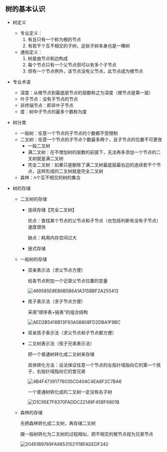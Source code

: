 ##                                                     树的基本认识

- 树定义
  - 专业定义：
    1. 有且只有一个称为根的节点
    2. 有若干个互不相交的子树，这些子树本身也是一棵树
  - 通俗定义：
    1. 树是由节点和边构成
    2. 每个节点只有一个父节点但可以有多个子节点
    3. 但有一个节点例外，该节点没有父节点，此节点成为根节点

- 专业术语
  - 深度：从根节点到最底层节点的层数称之为深度（根节点是第一层）
  - 叶子节点：没有子节点的节点
  - 非终端节点：即非叶子节点
  - 度：树中子节点的最多个数称为度

- 树分类
  - 一般树：任意一个节点的子节点的个数都不受限制
  - 二叉树：任意一个节点的子节点个数最多两个，且子节点的位置不可更改
    - 一般二叉树
    - 满二叉树：在不增加树的层数的前提下，无法再多添加一个节点的二叉树就是满二叉树
    - 完全二叉树：如果只是删除了满二叉树最底层最右边的连续若干个节点，这样形成的二叉树就是完全二叉树
  - 森林：n个互不相交的树的集合

- 树的存储

  - 二叉树的存储

    - 连续存储【完全二叉树】

      优点：查找某个节点的父节点和子节点（也包括判断有没有子节点）速度很快

      缺点：耗用内存空间过大

    - 链式存储

  - 一般树的存储

    - 双亲表示法（求父节点方便）

      给各节点附加一个记录父节点位置的变量
  
      ![469585E8EB6B5B6A1A315BBF2A255412](C:\Users\ZZY\Desktop\学习资料\markdown插图\469585E8EB6B5B6A1A315BBF2A255412.png)
  
    - 孩子表示法（求子节点方便）
  
      采用”顺序表+链表“的组合结构
  
      ![AED2B5418B13F93A58808FD2DBA1F9BC](C:\Users\ZZY\Desktop\学习资料\markdown插图\AED2B5418B13F93A58808FD2DBA1F9BC.jpg)
  
      
  
    - 双亲孩子表示法（求父节点和子节点都方便）
  
    - 二叉树表示法（孩子兄弟表示法）
  
      把一个普通树转化成二叉树来存储
  
      具体转化方法：设法保证任意一个节点的左指针域指向它的第一个孩子，右指针域指向它的堂兄弟
  
      ![4B4F47391776035C040AC4EA8F2C7BA6](C:\Users\ZZY\Desktop\学习资料\markdown插图\4B4F47391776035C040AC4EA8F2C7BA6.png)
  
      一个普通树转化成的二叉树一定没有右子树
  
      ![D1C95E7F8370FADDC22149F45BF6801B](C:\Users\ZZY\Desktop\学习资料\markdown插图\D1C95E7F8370FADDC22149F45BF6801B.png)
  
      
  
  - 森林的存储
  
    先把森林转化成二叉树，再存储二叉树
    
    跟一般树转化为二叉树的过程相似，把不相交的根节点视为兄弟节点
    
    ![20451B9769FA9853152111BFADEDF242](C:\Users\ZZY\Desktop\学习资料\markdown插图\20451B9769FA9853152111BFADEDF242.png)
    
    
    
    

